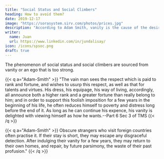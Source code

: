```yaml
---
title: "Social Status and Social Climbers"
heading: How to avoid them?
date: 2019-12-17
image: "https://sorasystem.sirv.com/photos/prices.jpg"
description: "According to Adam Smith, vanity is the cause of the desire for social status"
writer:
  name: Juan
  url: https://www.linkedin.com/in/jundalisay/
icon: /icons/spsoc.png
draft: true
---
```



The phenomenon of social status and social climbers are sourced from vanity or an ego that is too strong.

{{< q a="Adam-Smith" >}}
"The vain man sees the respect which is paid to rank and fortune, and wishes to usurp this respect, as well as that for talents and virtues. His dress, his equipage, his way of living, accordingly, all announce both a higher rank and a greater fortune than really belong to him; and in order to support this foolish imposition for a few years in the beginning of his life, he often reduces himself to poverty and distress long before the end of it. As long as he can continue his expence, his vanity is delighted with viewing himself as how he wants.--Part 6 Sec 3 of TMS
{{< /q >}}


{{< q a="Adam-Smith" >}}
Obscure strangers who visit foreign countries often practise it. If their stay is short, they may escape any disgraceful detection. After indulging their vanity for a few years, they may return to their own homes, and repair, by future parsimony, the waste of their past profusion."
{{< /q >}}


<!-- Ego is the cause of debt -->